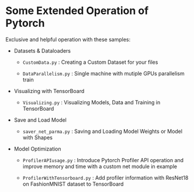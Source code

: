 # Some Extended Operation of Pytorch

Exclusive and helpful operation with these samples:

- Datasets & Dataloaders

  - `CustomData.py` : Creating a Custom Dataset for your files

  - `DataParallelism.py` : Single machine with mutiple GPUs parallelism train

- Visualizing with TensorBoard

  - `Visualizing.py` : Visualizing Models, Data and Training in TensorBoard

- Save and Load Model

  - `saver_net_parma.py` : Saving and Loading Model Weights or Model with Shapes

- Model Optimization
  
  - `ProfilerAPIusage.py` : Introduce Pytorch Profiler API operation and improve memory and time with a custom net module in example
  
  - `ProfilerWithTensorboard.py` : Add profiler information with ResNet18 on FashionMNIST dataset to TensorBoard
